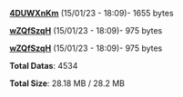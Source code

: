 [**4DUWXnKm**](/data/4DUWXnKm.txt) (15/01/23 - 18:09)- 1655 bytes

[**wZQfSzqH**](/data/wZQfSzqH.txt) (15/01/23 - 18:09)- 975 bytes

[**wZQfSzqH**](/data/wZQfSzqH.txt) (15/01/23 - 18:09)- 975 bytes

**Total Datas**: 4534

**Total Size**: 28.18 MB / 28.2 MB